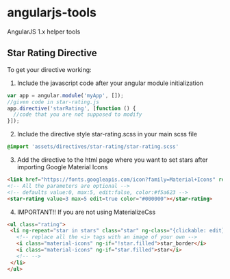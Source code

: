 # angularjs-tools
AngularJS 1.x helper tools

## Star Rating Directive

To get your directive working:

1. Include the javascript code after your angular module initialization
```javascript
var app = angular.module('myApp', []);
//given code in star-rating.js
app.directive('starRating', [function () {
  //code that you are not supposed to modify
}]);
```

2. Include the directive style star-rating.scss in your main scss file
```scss
@import 'assets/directives/star-rating/star-rating.scss'
```

3. Add the directive to the html page where you want to set stars after importing Google Material Icons
```html
<link href="https://fonts.googleapis.com/icon?family=Material+Icons" rel="stylesheet">
<!-- All the parameters are optional -->
<!-- defaults value:0, max:5, edit:false, color:#f5a623 -->
<star-rating value=3 max=5 edit=true color="#000000"></star-rating>
```
 4. IMPORTANT!! If you are not using MaterializeCss
 ```html
 <ul class="rating">
  <li ng-repeat="star in stars" class="star" ng-class="{clickable: edit}" ng-style="{'color': color}" ng-click="toggle($index)">
    <!-- replace all the <i> tags with an image of your own -->
    <i class="material-icons" ng-if="!star.filled">star_border</i>
    <i class="material-icons" ng-if="star.filled">star</i>
    <!-- -->
  </li>
</ul>
 ```
